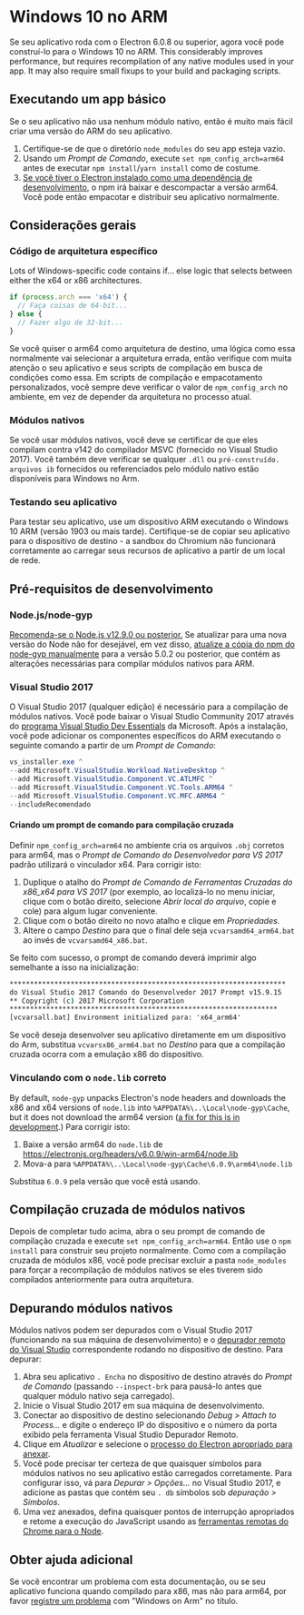 # Windows 10 no ARM

Se seu aplicativo roda com o Electron 6.0.8 ou superior, agora você pode construí-lo para o Windows 10 no ARM. This considerably improves performance, but requires recompilation of any native modules used in your app. It may also require small fixups to your build and packaging scripts.

## Executando um app básico
Se o seu aplicativo não usa nenhum módulo nativo, então é muito mais fácil criar uma versão do ARM do seu aplicativo.

1. Certifique-se de que o diretório `node_modules` do seu app esteja vazio.
2. Usando um _Prompt de Comando_, execute `set npm_config_arch=arm64` antes de executar `npm install`/`yarn install` como de costume.
3. [Se você tiver o Electron instalado como uma dependência de desenvolvimento](first-app.md), o npm irá baixar e descompactar a versão arm64. Você pode então empacotar e distribuir seu aplicativo normalmente.

## Considerações gerais

### Código de arquitetura específico

Lots of Windows-specific code contains if... else logic that selects between either the x64 or x86 architectures.

```js
if (process.arch === 'x64') {
  // Faça coisas de 64-bit...
} else {
  // Fazer algo de 32-bit...
}
```

Se você quiser o arm64 como arquitetura de destino, uma lógica como essa normalmente vai selecionar a arquitetura errada, então verifique com muita atenção o seu aplicativo e seus scripts de compilação em busca de condições como essa. Em scripts de compilação e empacotamento personalizados, você sempre deve verificar o valor de `npm_config_arch` no ambiente, em vez de depender da arquitetura no processo atual.

### Módulos nativos
Se você usar módulos nativos, você deve se certificar de que eles compilam contra v142 do compilador MSVC (fornecido no Visual Studio 2017). Você também deve verificar se qualquer `.dll` ou `pré-construído. arquivos ib` fornecidos ou referenciados pelo módulo nativo estão disponíveis para Windows no Arm.

### Testando seu aplicativo
Para testar seu aplicativo, use um dispositivo ARM executando o Windows 10 ARM (versão 1903 ou mais tarde). Certifique-se de copiar seu aplicativo para o dispositivo de destino - a sandbox do Chromium não funcionará corretamente ao carregar seus recursos de aplicativo a partir de um local de rede.

## Pré-requisitos de desenvolvimento
### Node.js/node-gyp

[Recomenda-se o Node.js v12.9.0 ou posterior.](https://nodejs.org/en/) Se atualizar para uma nova versão do Node não for desejável, em vez disso, [atualize a cópia do npm do node-gyp manualmente](https://github.com/nodejs/node-gyp/wiki/Updating-npm's-bundled-node-gyp) para a versão 5.0.2 ou posterior, que contém as alterações necessárias para compilar módulos nativos para ARM.

### Visual Studio 2017
O Visual Studio 2017 (qualquer edição) é necessário para a compilação de módulos nativos. Você pode baixar o Visual Studio Community 2017 através do [programa Visual Studio Dev Essentials](https://visualstudio.microsoft.com/dev-essentials/) da Microsoft. Após a instalação, você pode adicionar os componentes específicos do ARM executando o seguinte comando a partir de um _Prompt de Comando_:

```powershell
vs_installer.exe ^
--add Microsoft.VisualStudio.Workload.NativeDesktop ^
--add Microsoft.VisualStudio.Component.VC.ATLMFC ^
--add Microsoft.VisualStudio.Component.VC.Tools.ARM64 ^
--add Microsoft.VisualStudio.Component.VC.MFC.ARM64 ^
--includeRecomendado
```

#### Criando um prompt de comando para compilação cruzada
Definir `npm_config_arch=arm64` no ambiente cria os arquivos `.obj` corretos para arm64, mas o _Prompt de Comando do Desenvolvedor para VS 2017_ padrão utilizará o vinculador x64. Para corrigir isto:

1. Duplique o atalho do _Prompt de Comando de Ferramentas Cruzadas do x86_x64 para VS 2017_ (por exemplo, ao localizá-lo no menu iniciar, clique com o botão direito, selecione _Abrir local do arquivo_, copie e cole) para algum lugar conveniente.
2. Clique com o botão direito no novo atalho e clique em _Propriedades_.
3. Altere o campo _Destino_ para que o final dele seja `vcvarsamd64_arm64.bat` ao invés de `vcvarsamd64_x86.bat`.

Se feito com sucesso, o prompt de comando deverá imprimir algo semelhante a isso na inicialização:

```bat
********************************************************************
do Visual Studio 2017 Comando do Desenvolvedor 2017 Prompt v15.9.15
** Copyright (c) 2017 Microsoft Corporation
******************************************************************
[vcvarsall.bat] Environment initialized para: 'x64_arm64'
```

Se você deseja desenvolver seu aplicativo diretamente em um dispositivo do Arm, substitua `vcvarsx86_arm64.bat` no _Destino_ para que a compilação cruzada ocorra com a emulação x86 do dispositivo.

### Vinculando com o `node.lib` correto

By default, `node-gyp` unpacks Electron's node headers and downloads the x86 and x64 versions of `node.lib` into `%APPDATA%\..\Local\node-gyp\Cache`, but it does not download the arm64 version ([a fix for this is in development](https://github.com/nodejs/node-gyp/pull/1875).) Para corrigir isto:

1. Baixe a versão arm64 do `node.lib` de https://electronjs.org/headers/v6.0.9/win-arm64/node.lib
2. Mova-a para `%APPDATA%\..\Local\node-gyp\Cache\6.0.9\arm64\node.lib`

Substitua `6.0.9` pela versão que você está usando.


## Compilação cruzada de módulos nativos
Depois de completar tudo acima, abra o seu prompt de comando de compilação cruzada e execute `set npm_config_arch=arm64`. Então use o `npm install` para construir seu projeto normalmente. Como com a compilação cruzada de módulos x86, você pode precisar excluir a pasta `node_modules` para forçar a recompilação de módulos nativos se eles tiverem sido compilados anteriormente para outra arquitetura.

## Depurando módulos nativos

Módulos nativos podem ser depurados com o Visual Studio 2017 (funcionando na sua máquina de desenvolvimento) e o [depurador remoto do Visual Studio](https://docs.microsoft.com/en-us/visualstudio/debugger/remote-debugging-cpp?view=vs-2019) correspondente rodando no dispositivo de destino. Para depurar:

1. Abra seu aplicativo `. Encha` no dispositivo de destino através do _Prompt de Comando_ (passando `--inspect-brk` para pausá-lo antes que qualquer módulo nativo seja carregado).
2. Inicie o Visual Studio 2017 em sua máquina de desenvolvimento.
3. Conectar ao dispositivo de destino selecionando _Debug > Attach to Process..._ e digite o endereço IP do dispositivo e o número da porta exibido pela ferramenta Visual Studio Depurador Remoto.
4. Clique em _Atualizar_ e selecione o [processo do Electron apropriado para anexar](../development/debug-instructions-windows.md).
5. Você pode precisar ter certeza de que quaisquer símbolos para módulos nativos no seu aplicativo estão carregados corretamente. Para configurar isso, vá para _Depurar > Opções..._ no Visual Studio 2017, e adicione as pastas que contém seu `. db` símbolos sob _depuração > Símbolos_.
5. Uma vez anexados, defina quaisquer pontos de interrupção apropriados e retome a execução do JavaScript usando as [ferramentas remotas do Chrome para o Node](debugging-main-process.md).

## Obter ajuda adicional
Se você encontrar um problema com esta documentação, ou se seu aplicativo funciona quando compilado para x86, mas não para arm64, por favor [registre um problema](../development/issues.md) com "Windows on Arm" no título.
